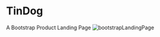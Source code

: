 # TinDog
A Bootstrap Product Landing Page
![bootstrapLandingPage](https://user-images.githubusercontent.com/108392678/197387345-e704d1db-dbc5-4f61-80a0-f85da1a9eeb4.jpg)

